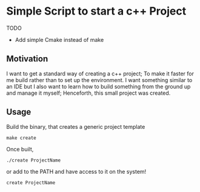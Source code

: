 # Simple Script to start a c++ Project

TODO
- Add simple Cmake instead of make 

## Motivation

I want to get a standard way of creating a c++ project; To make it faster for me
build rather than to set up the environment. I want something similar to an IDE
but I also want to learn how to build something from the ground up and manage it
myself; Henceforth, this small project was created.

## Usage

Build the binary, that creates a generic project template
``` 
make create
```

Once built, 
```
./create ProjectName
```
or add to the PATH and have access to it on the system!

```
create ProjectName
```



